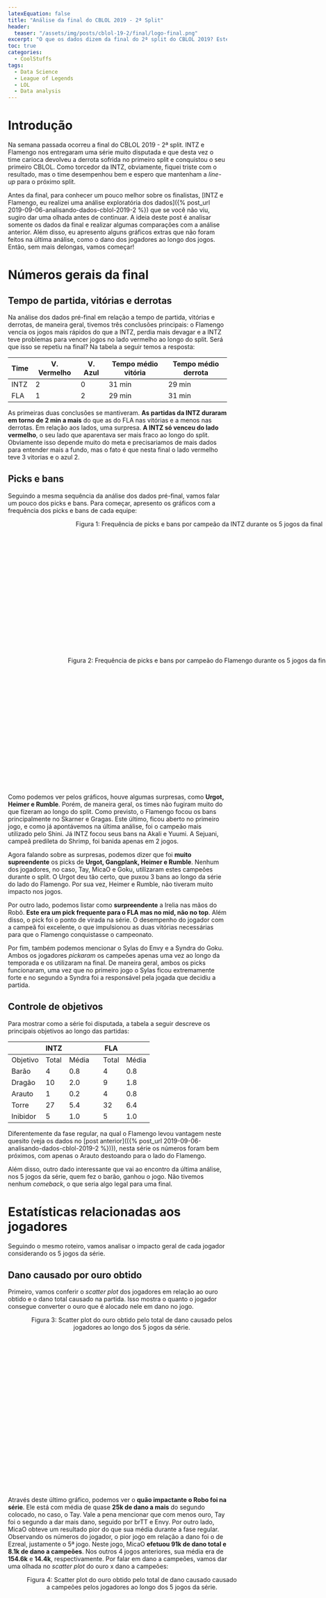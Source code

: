 ```yaml
---
latexEquation: false
title: "Análise da final do CBLOL 2019 - 2ª Split"
header:
  teaser: "/assets/img/posts/cblol-19-2/final/logo-final.png"
excerpt: "O que os dados dizem da final do 2ª split do CBLOL 2019? Este post apresenta um complemento da análise anterior, mas agora incluindo os dados somente da final."
toc: true
categories:
  - CoolStuffs
tags:
  - Data Science
  - League of Legends
  - LOL
  - Data analysis
---
```


# Introdução
Na semana passada ocorreu a final do CBLOL 2019 - 2ª split. INTZ e Flamengo nos entregaram uma série muito disputada e que desta vez o time carioca devolveu a derrota sofrida no primeiro split e conquistou o seu primeiro CBLOL. Como torcedor da INTZ, obviamente, fiquei triste com o resultado, mas o time desempenhou bem e espero que mantenham a _line-up_ para o próximo split.

Antes da final, para conhecer um pouco melhor sobre os finalistas, [INTZ e Flamengo, eu realizei uma análise exploratória dos dados]({% post_url 2019-09-06-analisando-dados-cblol-2019-2 %}) que se você não viu, sugiro dar uma olhada antes de continuar. A ideia deste post é analisar somente os dados da final e realizar algumas comparações com a análise anterior. Além disso, eu apresento alguns gráficos extras que não foram feitos na última análise, como o dano dos jogadores ao longo dos jogos. Então, sem mais delongas, vamos começar!

# Números gerais da final
## Tempo de partida, vitórias e derrotas
Na análise dos dados pré-final em relação a tempo de partida, vitórias e derrotas, de maneira geral, tivemos três conclusões principais: o Flamengo vencia os jogos mais rápidos do que a INTZ, perdia mais devagar e a INTZ teve problemas para vencer jogos no lado vermelho ao longo do split. Será que isso se repetiu na final? Na tabela a seguir temos a resposta:


| Time | V. Vermelho | V. Azul | Tempo médio vitória | Tempo médio derrota |
|------|-------------|---------|---------------------|---------------------|
| INTZ | 2           | 0       | 31 min              | 29 min              |
| FLA  | 1           | 2       | 29 min              | 31 min              |


As primeiras duas conclusões se mantiveram. **As partidas da INTZ duraram em torno de 2 min a mais** do que as do FLA nas vitórias e a menos nas derrotas. Em relação aos lados, uma surpresa. **A INTZ só venceu do lado vermelho**, o seu lado que aparentava ser mais fraco ao longo do split. Obviamente isso depende muito do meta e precisariamos de mais dados para entender mais a fundo, mas o fato é que nesta final o lado vermelho teve 3 vitorias e o azul 2.


## Picks e bans
Seguindo a mesma sequência da análise dos dados pré-final, vamos falar um pouco dos picks e bans. Para começar, apresento os gráficos com a frequência dos picks e bans de cada equipe:

<figure style="width: 800px; height: 300px;" class="align-center">
  
  <img src="{{ site.url }}{{ site.baseurl }}/assets/img/posts/cblol-19-2/final/freq_itz_pick_ban.png" alt="">

  <figcaption style="text-align: center;">
    Figura 1: Frequência de picks e bans por campeão da INTZ durante os 5 jogos da final
  </figcaption>

</figure>


<figure style="width: 800px; height: 300px;" class="align-center">
  
  <img src="{{ site.url }}{{ site.baseurl }}/assets/img/posts/cblol-19-2/final/freq_fla_pick_ban.png" alt="">

  <figcaption style="text-align: center;">
    Figura 2: Frequência de picks e bans por campeão do Flamengo durante os 5 jogos da final
  </figcaption>

</figure>

Como podemos ver pelos gráficos, houve algumas surpresas, como **Urgot, Heimer e Rumble**. Porém, de maneira geral, os times não fugiram muito do que fizeram ao longo do split. Como previsto, o Flamengo focou os bans principalmente no Skarner e Gragas. Este último, ficou aberto no primeiro jogo, e como já apontávemos na última análise, foi o campeão mais utilizado pelo Shini. Já INTZ focou seus bans na Akali e Yuumi. A Sejuani, campeã predileta do Shrimp, foi banida apenas em 2 jogos. 

Agora falando sobre as surpresas, podemos dizer que foi **muito supreendente** os picks de **Urgot, Gangplank, Heimer e Rumble**. Nenhum dos jogadores, no caso, Tay, MicaO e Goku, utilizaram estes campeões durante o split. O Urgot deu tão certo, que puxou 3 bans ao longo da série do lado do Flamengo. Por sua vez, Heimer e Rumble, não tiveram muito impacto nos jogos.

Por outro lado, podemos listar como **surpreendente** a Irelia nas mãos do Robô. **Este era um pick frequente para o FLA mas no mid, não no top**. Além disso, o pick foi o ponto de virada na série. O desempenho do jogador com a campeã foi excelente, o que impulsionou as duas vitórias necessárias para que o Flamengo conquistasse o campeonato. 

Por fim, também podemos mencionar o Sylas do Envy e a Syndra do Goku. Ambos os jogadores _pickaram_ os campeões apenas uma vez ao longo da temporada e os utilizaram na final. De maneira geral, ambos os picks funcionaram, uma vez que no primeiro jogo o Sylas ficou extremamente forte e no segundo a Syndra foi a responsável pela jogada que decidiu a partida.

## Controle de objetivos
Para mostrar como a série foi disputada, a tabela a seguir descreve os principais objetivos ao longo das partidas:

|          | INTZ  |       |   | FLA   |       |
|----------|-------|-------|---|-------|-------|
| Objetivo | Total | Média |   | Total | Média |
| Barão    | 4     | 0.8   |   | 4     | 0.8   |
| Dragão   | 10    | 2.0   |   | 9     | 1.8   |
| Arauto   | 1     | 0.2   |   | 4     | 0.8   |
| Torre    | 27    | 5.4   |   | 32    | 6.4   |
| Inibidor | 5     | 1.0   |   | 5     | 1.0   |


Diferentemente da fase regular, na qual o Flamengo levou vantagem neste quesito (veja os dados no [post anterior](({% post_url 2019-09-06-analisando-dados-cblol-2019-2 %}))), nesta série os números foram bem próximos, com apenas o Arauto destoando para o lado do Flamengo. 

Além disso, outro dado interessante que vai ao encontro da última análise, nos 5 jogos da série, quem fez o barão, ganhou o jogo. Não tivemos nenhum _comeback_, o que seria algo legal para uma final.

# Estatísticas relacionadas aos jogadores
Seguindo o mesmo roteiro, vamos analisar o impacto geral de cada jogador considerando os 5 jogos da série. 

## Dano causado por ouro obtido
Primeiro, vamos conferir o _scatter plot_ dos jogadores em relação ao ouro obtido e o dano total causado na partida. Isso mostra o quanto o jogador consegue converter o ouro que é alocado nele em dano no jogo.


<figure style="width: 490px; height: 400px;" class="align-center">
  
  <img src="{{ site.url }}{{ site.baseurl }}/assets/img/posts/cblol-19-2/final/dano_total_ouro_times.png" alt="">

  <figcaption style="text-align: center;">
    Figura 3: Scatter plot do ouro obtido pelo total de dano causado pelos jogadores ao longo dos 5 jogos da série.
  </figcaption>

</figure>


Através deste último gráfico, podemos ver o **quão impactante o Robo foi na série**. Ele está com média de quase **25k de dano a mais** do segundo colocado, no caso, o Tay. Vale a pena mencionar que com menos ouro, Tay foi o segundo a dar mais dano, seguido por brTT e Envy. Por outro lado, MicaO obteve um resultado pior do que sua média durante a fase regular. Observando os números do jogador, o pior jogo em relação a dano foi o de Ezreal, justamente o 5ª jogo. Neste jogo, MicaO **efetuou 91k de dano total e 8.1k de dano a campeões**. Nos outros 4 jogos anteriores, sua média era de **154.6k** e **14.4k**, respectivamente. Por falar em dano a campeões, vamos dar uma olhada no _scatter plot_ do ouro x dano a campeões:

<figure style="width: 490px; height: 400px;" class="align-center">
  
  <img src="{{ site.url }}{{ site.baseurl }}/assets/img/posts/cblol-19-2/final/dano_camp_ouro_times.png" alt="">

  <figcaption style="text-align: center;">
    Figura 4: Scatter plot do ouro obtido pelo total de dano causado causado a campeões pelos jogadores ao longo dos 5 jogos da série.
  </figcaption>

</figure>

Em relação a dano a campeões, Envy e brTT foram os que mais causaram dano, seguidos por MicaO, Robo e Tay. Para ajudar ainda mais nesta análise, a seguir é apresentado o ranking dos jogadores em relação a razão ouro/dano total e ouro/dano a campeões. A razão mostra o quão boa foi a conversão do ouro em dano. Neste caso, quanto maior o valor, melhor.

<figure style="width: 800px; height: 350px;" class="align-center">
  
  <img src="{{ site.url }}{{ site.baseurl }}/assets/img/posts/cblol-19-2/final/ranking_dano.png" alt="">

  <figcaption style="text-align: center;">
    Figura 5: ranking da razão ouro/dano total e da razão ouro/dano a campeões
  </figcaption>

</figure>

De maneira geral, em relação aos dados de ouro x dano, podemos destacar três pontos principais:

1. Apesar do 5ª jogo fraco, MicaO manteve sua característica de converter bastante dano a campeões com um pouco menos recurso do que os demais carregadores. Por outro lado, o mesmo não se refletiu no dano total.
2. A diferença de desempenho entre os _mid laners_ ao longo da série. Tanto no gráfico de ouro x dano total quanto neste último, podemos observar que o Envy teve  muito mais impacto na série do que o Goku. Porém, Goku recebeu muito menos recurso, o que é refletido nos rankings da Figura 5.
3. O surpreendente desempenho negativo do Shrimp que causou **quase a mesma quantidade de dano a campeões do que o Luci** mas com muito mais recurso disponível. Comparando ele com Shini, podemos observar o quão distante ele ficou do caçador adversário. A título de comparação, nesta série, sua média de dano a campeões foi de **5.6k** e ao longo do split a média foi **10.6k**, quase que o dobro! Isso é refletido no ranking da razão ouro/dano a campeões, na qual **Shrimp ficou em último**.

Com intuito de ver a evolução dos danos totais e a campeões ao longo das 5 partidas, é apresentado o gráfico dos danos de todos os jogadores por partida:

<figure style="width: 800px; height: 390px;" class="align-center">
  
  <img src="{{ site.url }}{{ site.baseurl }}/assets/img/posts/cblol-19-2/final/dano_total_ao_longo.png" alt="">

  <figcaption style="text-align: center;">
    Figura 6: dano total causado pelos jogadores ao longo das 5 partidas
  </figcaption>

</figure>

<figure style="width: 800px; height: 390px;" class="align-center">
  
  <img src="{{ site.url }}{{ site.baseurl }}/assets/img/posts/cblol-19-2/final/dano_camp_ao_longo.png" alt="">

  <figcaption style="text-align: center;">
    Figura 7: dano a campeões causado pelos jogadores ao longo das 5 partidas
  </figcaption>

</figure>

De maneira geral, podemos observar que em relação ao dano total o **Robo se manteve bem em todos jogos**, mesmo os que o time perdeu. De maneira oposta, no gráfico de dano a campeões, Shrimp está sempre **muito próximo da curva dos suportes**, o que não é muito bom para uma _role_ que pega recurso como a dele. Por fim, existe uma tendência de queda da INTZ ao longo dos jogos. Destaque para como o MicaO foi caindo no dano total e o Shini despencou no dano a campeões na última partida.


## Divisão de recurso e dano

Em relação a divisão em % de recurso e dano, a final apresentou os seguintes números:


| Jogador     | % ouro | % dano total | % dano a campeões |
|-------------|--------|--------------|-------------------|
| ITZ Tay     | 21.94  | 26.64        | 24.21             |
| ITZ Shini   | 18.89  | 22.71        | 17.11             |
| ITZ Envy    | 24.05  | 24.98        | 25.52             |
| ITZ micaO   | 21.69  | 21.11        | 24.65             |
| ITZ RedBert | 13.41  | 4.51         | 8.47              |
|             |        |              |                   |
| FLA Robo    | 24.82  | 29.64        | 27.11             |
| FLA Shrimp  | 18.31  | 20.13        | 11.59             |
| FLA Goku    | 19.18  | 20.02        | 22.22             |
| FLA brTT    | 23.76  | 25.76        | 28.17             |
| FLA Luci    | 13.90  | 4.45         | 10.88             |


Em comparação com os mesmos dados dos dados pré-final, podemos detacar em ambas as equipes:
- Tay manteve sua % de ouro mas aumentou em cerca de **4% seu dano total** e 3% o dano a campeões
- Envy aumentou sua % de auro em cerca de 3%, o que refletiu na mesma quatia no dano a campeões
- MicaO obteve cerca de -3% de ouro o que refletiu em **-4% de dano total e a campeões**
- Robo obteve cerca de 2.5% de ouro a mais, **causou +6% de dano total** e +2% em campeões
- Goku perdeu cerca de 2% de ouro, causo -2.5% de dano total e -1.5% de dano a campeões
- Shrimp obteve cerca de 1% a menos de ouro, -1% de dano total e **cerca de -6% de dano a campeões**

Esses números mostram que Robô e o Tay foram os que mais cresceram de produção na final. Por fim, o ranking de KDA (ou AMA, como preferir) dos jogadores é apresentado na sequência:


<figure style="width: 490px; height: 400px;" class="align-center">
  
  <img src="{{ site.url }}{{ site.baseurl }}/assets/img/posts/cblol-19-2/final/kda.png" alt="">

  <figcaption style="text-align: center;">
    Figura 6: ranking do KDA dos jogadores considerando os 5 jogos da série
  </figcaption>

</figure>

Primeiramente, o gráfico é muito afetado pela performance do primeiro jogo da INTZ, que terminou 26 a 6 em abates para os intrépidos. De qualquer forma, é interessante ver que mesmo com todo impacto na série, Robo teve o menor KDA dentre todos os jogadores. Isso mostra que nem sempre o KDA é o mais importante.


# Considerações finais
A final do CBLOL 2019 entregou uma série emocionante de 5 jogos. De acordo com os dados, tivemos uma série disputada, principalmente nos 3 primeiros jogos. Nos 2 últimos, o Flamengo conseguiu dominar um pouco mais a partida, como sugere os gráficos apresentados. Em relação aos jogadores,gostaria de destacar o papel dos _top laners_ nesta final. Obviamente, Robo foi o grande destaque, de acordo com os dados apresentados. Porém, Tay também teve um desempenho destacável, tendo um pico de dano no jogo 2 da final. Além disso, mesmo perdendo, Envy teve um desempenho superior ao Goku. E mesmo ganhando, Shrimp ficou atrás do Shini, exceto no último jogo, na qual Shini não apresentou uma boa performance. 

Por fim, devemos destacar que o melhor time venceu a série. Agora é torcer para que o Flamengo represente bem a região no mundial. Mas para isso, o _mid_ e o _jungler_ precisam melhorar seus números.

Obrigado a você que leu esta análise e espero realizar mais uma antes do prêmio CBLOL para identificar os melhores jogadores por _role_ e _rankear-los_ de acordo com os seus números. Até a próxima!